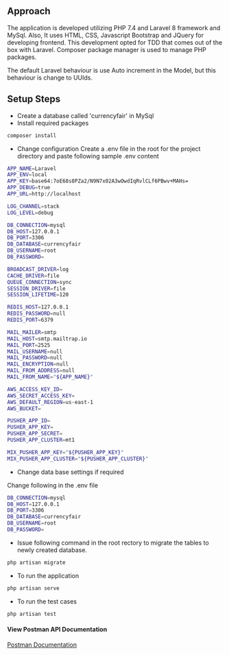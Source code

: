 ## Approach

The application is developed utilizing PHP 7.4 and Laravel 8 framework and MySql. Also, It uses HTML, CSS, Javascript Bootstrap and JQuery for developing frontend. This development opted for TDD that comes out of the box with Laravel. Composer package manager is used to manage PHP packages.   

The default Laravel behaviour is use Auto increment in the Model, but this behaviour is change to UUIds. 

## Setup Steps
- Create a database called 'currencyfair' in MySql
- Install required packages
```sh
composer install
```
- Change configuration
Create a .env file in the root for the project directory and paste following sample .env content
```sh
APP_NAME=Laravel
APP_ENV=local
APP_KEY=base64:7oE68s8PZa2/N9N7x02A3wOwdIqRvlCLf6PBwv+MAHs=
APP_DEBUG=true
APP_URL=http://localhost

LOG_CHANNEL=stack
LOG_LEVEL=debug

DB_CONNECTION=mysql
DB_HOST=127.0.0.1
DB_PORT=3306
DB_DATABASE=currencyfair
DB_USERNAME=root
DB_PASSWORD=

BROADCAST_DRIVER=log
CACHE_DRIVER=file
QUEUE_CONNECTION=sync
SESSION_DRIVER=file
SESSION_LIFETIME=120

REDIS_HOST=127.0.0.1
REDIS_PASSWORD=null
REDIS_PORT=6379

MAIL_MAILER=smtp
MAIL_HOST=smtp.mailtrap.io
MAIL_PORT=2525
MAIL_USERNAME=null
MAIL_PASSWORD=null
MAIL_ENCRYPTION=null
MAIL_FROM_ADDRESS=null
MAIL_FROM_NAME="${APP_NAME}"

AWS_ACCESS_KEY_ID=
AWS_SECRET_ACCESS_KEY=
AWS_DEFAULT_REGION=us-east-1
AWS_BUCKET=

PUSHER_APP_ID=
PUSHER_APP_KEY=
PUSHER_APP_SECRET=
PUSHER_APP_CLUSTER=mt1

MIX_PUSHER_APP_KEY="${PUSHER_APP_KEY}"
MIX_PUSHER_APP_CLUSTER="${PUSHER_APP_CLUSTER}"
```
- Change data base settings if required

Change following in the .env file
```sh
DB_CONNECTION=mysql
DB_HOST=127.0.0.1
DB_PORT=3306
DB_DATABASE=currencyfair
DB_USERNAME=root
DB_PASSWORD=
```
- Issue following command in the root rectory to migrate the tables to newly created database.
```sh
php artisan migrate
```

- To run the application
```sh
php artisan serve
```

- To run the test cases
```sh
php artisan test
```
#### View Postman API Documentation
<a href="https://documenter.getpostman.com/view/12470139/TVYPztZW">Postman Documentation</a>
